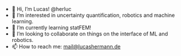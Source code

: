 - 👋 Hi, I’m Lucas! @herluc
- 👀 I’m interested in uncertainty quantification, robotics and machine learning.
- 🌱 I’m currently learning statFEM!
- 💞️ I’m looking to collaborate on things on the interface of ML and robotics.
- 📫 How to reach me: mail@lucashermann.de

<!---
herluc/herluc is a ✨ special ✨ repository because its `README.md` (this file) appears on your GitHub profile.
You can click the Preview link to take a look at your changes.
--->
